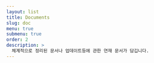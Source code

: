 ```yaml
---
layout: list
title: Documents
slug: doc
menu: true
submenu: true
order: 2
description: >
  체계적으로 정리된 문서나 업데이트등에 관한 연재 문서가 담깁니다.
---
```

